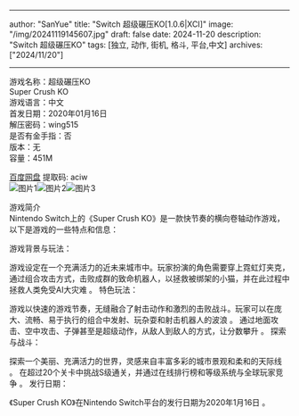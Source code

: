 
---
author: "SanYue"
title: "Switch 超级碾压KO[1.0.6|XCI]"
image: "/img/20241119145607.jpg"
draft: false
date: 2024-11-20
description: "Switch 超级碾压KO"
tags: [独立, 动作, 街机, 格斗, 平台,中文]
archives: ["2024/11/20"]

---

游戏名称：超级碾压KO   
Super Crush KO    
游戏语言：中文  
首发日期：2020年01月16日  
解压密码：wing515  
是否有金手指：否  
版本：无   
容量：451M

[百度网盘](https://pan.baidu.com/s/10UMfeYSURtglOmHcQpOF3g) 提取码: aciw  
![图片1](/img/fd1d95.jpg)![图片2](/img/a3f163.jpg)![图片3](/img/619eee.jpg)  

游戏简介  
Nintendo Switch上的《Super Crush KO》是一款快节奏的横向卷轴动作游戏，以下是游戏的一些特点和信息：

游戏背景与玩法：

游戏设定在一个充满活力的近未来城市中。玩家扮演的角色需要穿上霓虹灯夹克，通过组合攻击方式，击败成群的致命机器人，以拯救被绑架的小猫，并在此过程中拯救人类免受AI大灾难
。
特色玩法：

游戏以快速的游戏节奏，无缝融合了射击动作和激烈的击败战斗。玩家可以在庞大、流畅、易于执行的组合中发射、玩杂耍和射击机器人的波浪
。
通过地面攻击、空中攻击、子弹甚至是超级动作，从敌人到敌人的方式，让分数攀升
。
探索与战斗：

探索一个美丽、充满活力的世界，灵感来自丰富多彩的城市景观和柔和的天际线
。
在超过20个关卡中挑战S级通关，并通过在线排行榜和等级系统与全球玩家竞争
。
发行日期：

《Super Crush KO》在Nintendo Switch平台的发行日期为2020年1月16日
。
